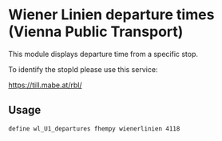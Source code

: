 
# Wiener Linien departure times (Vienna Public Transport)
This module displays departure time from a specific stop.

To identify the stopId please use this service:

https://till.mabe.at/rbl/


## Usage
```
define wl_U1_departures fhempy wienerlinien 4118
```